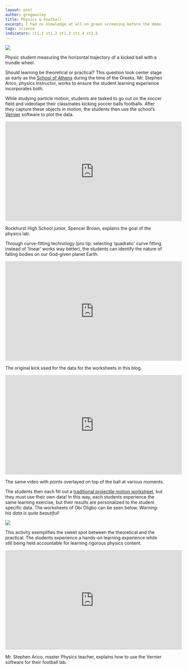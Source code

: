 ```yaml
---
layout: post
author: gregowsley
title: Physics & Football
excerpt: I had no knowledge at all on green screening before the demo. Now, I could create a green screen video easily from memory. - Rockhurst High School sophomore, Liam O'Keefe
tags: science
indicators: st1.1 st1.2 st1.3 st1.4 st1.5 
---
```


<div class="flex-wrapper">
  <img src="{{ site.baseurl }}/img/PhysFoot5.jpg">
</div>
<p class="caption">Physic student measuring the horizontal trajectory of a kicked ball with a trundle wheel.</p>

Should learning be theoretical or practical? This question took center stage as early as the [School of Athens](http://www.visual-arts-cork.com/famous-paintings/school-of-athens.htm) during the time of the Greeks. Mr. Stephen Arico, physics instructor, works to ensure the student learning experience incorporates both. 

While studying particle motion, students are tasked to go out on the soccer field and videotape their classmates kicking soccer balls footballs. After they capture these objects in motion, the students then use the school’s [Vernier](https://www.vernier.com/physics/) software to plot the data.

<iframe width="560" height="315" src="https://www.youtube.com/embed/y3Ls2QD6PWk" frameborder="0" allow="accelerometer; autoplay; encrypted-media; gyroscope; picture-in-picture" allowfullscreen></iframe>
<p class="caption">Rockhurst High School junior, Spencer Brown, explains the goal of the physics lab.</p>

Through curve-fitting technology (pro tip: selecting ‘quadratic’ curve fitting instead of ‘linear’ works way better), the students can identify the nature of falling bodies on our God-given planet Earth. 

<c><iframe width="560" height="315" src="https://www.youtube.com/embed/pPMFh6dlON8" frameborder="0" allow="accelerometer; autoplay; encrypted-media; gyroscope; picture-in-picture" allowfullscreen></iframe>
<p class="caption">The original kick used for the data for the worksheets in this blog.</p></c>

<c><iframe width="560" height="315" src="https://www.youtube.com/embed/OSV-08-jxoY" frameborder="0" allow="accelerometer; autoplay; encrypted-media; gyroscope; picture-in-picture" allowfullscreen></iframe>
<p class="caption">The same video with points overlayed on top of the ball at various moments.</p></c>

The students then each fill out a [traditional projectile motion worksheet](https://drive.google.com/open?id=0B1-JIRrX_4I5aVJ3d3RxVVVDdU5Bb21JVGlfTWI4NUxXZGt3), but they must use their own data! In this way, each students experience the same learning exercise, but their results are personalized to the student specific data. The worksheets of Obi Oligbo can be seen below. <i>Warning: his data is quite beautiful!</i>

<div class="row">
  <div class="col-xs-3"><a class="image-popup-vertical-fit" href="/img/PhysFootWksht1.jpg" title=""><img src="/img/PhysFootWksht1.jpg" alt=""></a></div>
  <div class="col-xs-3"><a class="image-popup-vertical-fit" href="/
img/PhysFootWksht2.jpg" title=""><img src="
img/PhysFootWksht2.jpg" alt=""></a></div>
  <div class="col-xs-3"><a class="image-popup-vertical-fit" href="/
img/PhysFootWksht3.jpg" title=""><img src="
img/PhysFootWksht3.jpg" alt=""></a></div>
  <div class="col-xs-3"><a class="image-popup-vertical-fit" href="/img/PhysFootWksht4.jpg" title=""><img src="/img/PhysFootWksht4.jpg" alt=""></a></div>
  <div class="col-xs-3"><a class="image-popup-vertical-fit" href="/img/PhysFootWksht5.jpg" title=""><img src="img/PhysFootWksht5.jpg""></a></div>
  <div class="col-xs-3"><a class="image-popup-vertical-fit" href="/img/PhysFootWksht6.jpg" title=""><img src="/img/PhysFootWksht6.jpg" alt=""></a></div>
</div>

This activity exemplifies the sweet spot between the theoretical and the practical. The students experience a hands-on learning experience while still being held accountable for learning rigorous physics content.

<iframe width="560" height="315" src="https://www.youtube.com/embed/OQWImUhar88" frameborder="0" allow="accelerometer; autoplay; encrypted-media; gyroscope; picture-in-picture" allowfullscreen></iframe>
<p class="caption">Mr. Stephen Arico, master Physics teacher, explains how to use the Vernier software for their football lab.</p></c>
